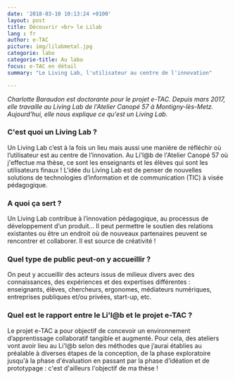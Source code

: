 ```yaml
---
date: '2018-03-10 10:13:24 +0100'
layout: post
title: Découvrir <br> le Lilab
lang : fr
author: e-TAC
picture: img/lilabmetal.jpg
categorie: labo
categorie-title: Au labo
focus: e-TAC en détail
summary: "Le Living Lab, l'utilisateur au centre de l'innovation"

---
```


<i> Charlotte Baraudon est doctorante pour le projet e-TAC. Depuis mars 2017, elle travaille au Living Lab de l'Atelier Canopé 57 à Montigny-lès-Metz. Aujourd'hui, elle nous explique ce qu'est un Living Lab.</i>

### C'est quoi un Living Lab ?
Un Living Lab c’est à la fois un lieu mais aussi une manière de réfléchir où l’utilisateur est au centre de l’innovation. Au Li'l@b de l'Atelier Canopé 57 où j'effectue ma thèse, ce sont les enseignants et les élèves qui sont les utilisateurs finaux !
L'idée du Living Lab est de penser de nouvelles solutions de technologies d’information et de communication (TIC) à visée pédagogique.

### A quoi ça sert ?
Un Living Lab contribue à l’innovation pédagogique, au processus de développement d’un produit... Il peut permettre le soutien des relations existantes ou être un endroit où de nouveaux partenaires peuvent se rencontrer et collaborer. Il est source de créativité !

### Quel type de public peut-on y accueillir ?
On peut y accueillir des acteurs issus de milieux divers avec des connaissances, des expériences et des expertises différentes : enseignants, élèves, chercheurs, ergonomes, médiateurs numériques, entreprises publiques et/ou privées, start-up, etc.

### Quel est le rapport entre le Li'l@b et le projet e-TAC ?
Le projet e-TAC a pour objectif de concevoir un environnement d’apprentissage collaboratif tangible et augmenté. Pour cela, des ateliers vont avoir lieu au Li'l@b selon des méthodes que j’aurai établies au préalable à diverses étapes de la conception, de la phase exploratoire jusqu'à la phase d'évaluation en passant par la phase d’idéation et de prototypage : c'est d'ailleurs l'objectif de ma thèse ! 